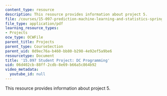 ```yaml
---
content_type: resource
description: This resource provides information about project 5.
file: /courses/15-097-prediction-machine-learning-and-statistics-spring-2012/06d402cb88ff2cdb8e69b66a5c864b92_MIT15_097S12_proj5.pdf
file_type: application/pdf
learning_resource_types:
- Projects
ocw_type: OCWFile
parent_title: Projects
parent_type: CourseSection
parent_uid: 0d9ec76a-b460-bb80-b298-4e92ef5a9be6
resourcetype: Document
title: '15.097 Student Project: DC Programming'
uid: 06d402cb-88ff-2cdb-8e69-b66a5c864b92
video_metadata:
  youtube_id: null
---
```

This resource provides information about project 5.

